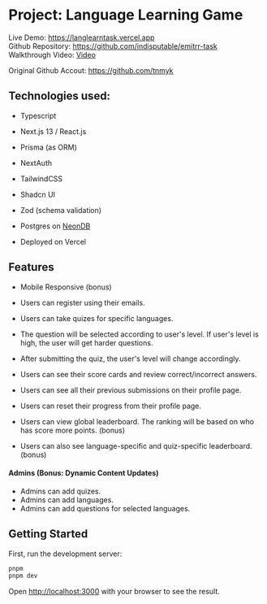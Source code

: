 # Project: Language Learning Game

Live Demo: https://langlearntask.vercel.app <br/>
Github Repository: https://github.com/indisputable/emitrr-task <br/>
Walkthrough Video: [Video](https://drive.google.com/file/d/1SusiUZ73GBydDhRMTF6ojqkOvYEphxA-/view?usp=sharing)

Original Github Accout: https://github.com/tnmyk

## Technologies used:
- Typescript
- Next.js 13 / React.js
- Prisma (as ORM)
- NextAuth
- TailwindCSS
- Shadcn UI
- Zod (schema validation)
- Postgres on [NeonDB](https://neon.tech/)

- Deployed on Vercel


## Features
- Mobile Responsive (bonus) 

- Users can register using their emails.
- Users can take quizes for specific languages.
- The question will be selected according to user's level. If user's level is high, the user will get harder questions.
- After submitting the quiz, the user's level will change accordingly.
- Users can see their score cards and review correct/incorrect answers.
- Users can see all their previous submissions on their profile page.
- Users can reset their progress from their profile page.

- Users can view global leaderboard. The ranking will be based on who has score more points. (bonus)
- Users can also see language-specific and quiz-specific leaderboard. (bonus)

#### Admins (Bonus: Dynamic Content Updates)
- Admins can add quizes.
- Admins can add languages.
- Admins can add questions for selected languages.

## Getting Started
First, run the development server:

```bash
pnpm 
pnpm dev
```

Open [http://localhost:3000](http://localhost:3000) with your browser to see the result.
